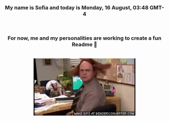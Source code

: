 


<div align="center">
<h3 >My name is Sofia and today is Monday, 16 August, 03:48 GMT-4</h3><br>
<h3 >For now, me and my personalities are working to create a fun Readme 👋
</h3><br>
<img src='img/dwight.gif' alt='working...'/>
</div>
